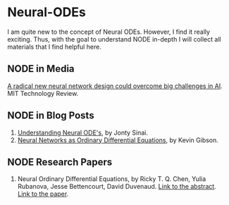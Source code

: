 # Neural-ODEs
I am quite new to the concept of Neural ODEs. However, I find it really exciting. Thus, with the goal to understand NODE in-depth I will collect all materials that I find helpful here.  

## NODE in Media

[A radical new neural network design could overcome big challenges in AI](https://www.technologyreview.com/2018/12/12/1739/645327/). MIT Technology Review.  


## NODE in Blog Posts

1. [Understanding Neural ODE's](https://jontysinai.github.io/jekyll/update/2019/01/18/understanding-neural-odes.html),  by Jonty Sinai. 
2. [Neural Networks as Ordinary Differential Equations](https://rkevingibson.github.io/blog/neural-networks-as-ordinary-differential-equations/), by Kevin Gibson.


## NODE Research Papers

1. Neural Ordinary Differential Equations, by Ricky T. Q. Chen, Yulia Rubanova, Jesse Bettencourt, David Duvenaud. [Link to the abstract](https://arxiv.org/abs/1806.07366). [Link to the paper](https://arxiv.org/pdf/1806.07366).
